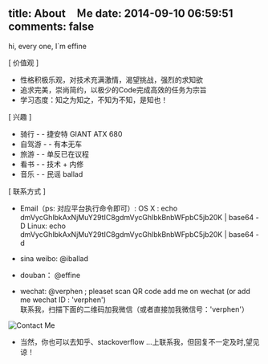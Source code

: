 title: About　Ｍe
date: 2014-09-10 06:59:51
comments: false
---
hi, every one, I`m effine 

[ 价值观 ]
	
-  性格积极乐观，对技术充满激情，渴望挑战，强烈的求知欲
-  追求完美，崇尚简约，以极少的Code完成高效的任务为宗旨
-  学习态度：知之为知之，不知为不知，是知也！

[ 兴趣 ]

- 骑行 - - 捷安特 GIANT ATX 680
- 自驾游 - - 有本无车
- 旅游 - - 单反已在议程
- 看书 - - 技术 + 内修
- 音乐 - - 民谣 ballad

[ 联系方式 ]

- Email（ps: 对应平台执行命令即可）: 
     OS X : echo dmVycGhlbkAxNjMuY29tIC8gdmVycGhlbkBnbWFpbC5jb20K | base64 -D
	 Linux: echo dmVycGhlbkAxNjMuY29tIC8gdmVycGhlbkBnbWFpbC5jb20K | base64 -d

- sina weibo: <a href="http://weibo.com/verphen" style="text-decoration: none">@iballad</a>

- douban： <a href="http://www.douban.com/people/verphen/" style="text-decoration: none">@effine</a>

- wechat: @verphen ; pleaset scan QR code add me on wechat (or add me wechat ID : 'verphen')<br/>
联系我，扫描下面的二维码加我微信（或者直接加我微信号：'verphen'）<br/>
<img src="http://7xlmfk.com1.z0.glb.clouddn.com/imgs/about/wechat_QR.png" alt="Contact Me"/>

- 当然，你也可以去知乎、stackoverflow ...上联系我，但回复不一定及时,望见谅！